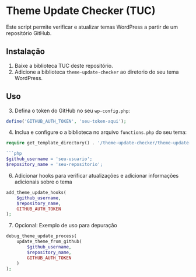# Theme Update Checker (TUC)

Este script permite verificar e atualizar temas WordPress a partir de um repositório GitHub.

## Instalação

1. Baixe a biblioteca TUC deste repositório.
2. Adicione a biblioteca `theme-update-checker` ao diretorio do seu tema WordPress.

## Uso

3. Defina o token do GitHub no seu `wp-config.php`:

```php
define('GITHUB_AUTH_TOKEN', 'seu-token-aqui');
```

4. Inclua e configure o a biblioteca no arquivo `functions.php` do seu tema:

```php
require get_template_directory() . '/theme-update-checker/theme-update-checker.php';

```php
$github_username = 'seu-usuario';
$repository_name = 'seu-repositorio';
```

6. Adicionar hooks para verificar atualizações e adicionar informações adicionais sobre o tema
```php
add_theme_update_hooks(
    $github_username, 
    $repository_name, 
    GITHUB_AUTH_TOKEN
);
```
7. Opcional: Exemplo de uso para depuração
```php
debug_theme_update_process(
    update_theme_from_github(
        $github_username, 
        $repository_name, 
        GITHUB_AUTH_TOKEN
    )
);
```
